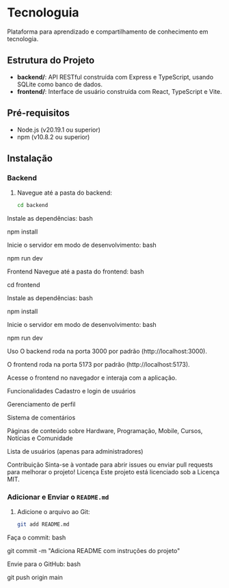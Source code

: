 # Tecnologuia

Plataforma para aprendizado e compartilhamento de conhecimento em tecnologia.

## Estrutura do Projeto

- **backend/**: API RESTful construída com Express e TypeScript, usando SQLite como banco de dados.
- **frontend/**: Interface de usuário construída com React, TypeScript e Vite.

## Pré-requisitos

- Node.js (v20.19.1 ou superior)
- npm (v10.8.2 ou superior)

## Instalação

### Backend

1. Navegue até a pasta do backend:
   ```bash
   cd backend

Instale as dependências:
bash

npm install

Inicie o servidor em modo de desenvolvimento:
bash

npm run dev

Frontend
Navegue até a pasta do frontend:
bash

cd frontend

Instale as dependências:
bash

npm install

Inicie o servidor em modo de desenvolvimento:
bash

npm run dev

Uso
O backend roda na porta 3000 por padrão (http://localhost:3000).

O frontend roda na porta 5173 por padrão (http://localhost:5173).

Acesse o frontend no navegador e interaja com a aplicação.

Funcionalidades
Cadastro e login de usuários

Gerenciamento de perfil

Sistema de comentários

Páginas de conteúdo sobre Hardware, Programação, Mobile, Cursos, Notícias e Comunidade

Lista de usuários (apenas para administradores)

Contribuição
Sinta-se à vontade para abrir issues ou enviar pull requests para melhorar o projeto!
Licença
Este projeto está licenciado sob a Licença MIT.

### **Adicionar e Enviar o `README.md`**

1. Adicione o arquivo ao Git:
   ```bash
   git add README.md

Faça o commit:
bash

git commit -m "Adiciona README com instruções do projeto"

Envie para o GitHub:
bash

git push origin main
